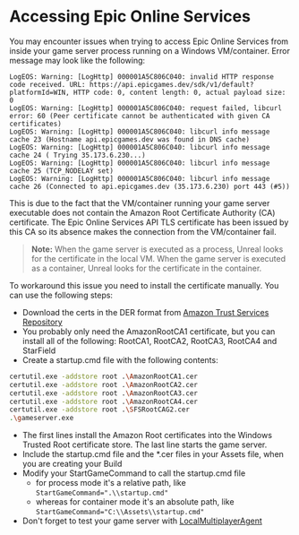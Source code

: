 # Accessing Epic Online Services

You may encounter issues when trying to access Epic Online Services from inside your game server process running on a Windows VM/container. Error message may look like the following:

```
LogEOS: Warning: [LogHttp] 000001A5C806C040: invalid HTTP response code received. URL: https://api.epicgames.dev/sdk/v1/default?platformId=WIN, HTTP code: 0, content length: 0, actual payload size: 0
LogEOS: Warning: [LogHttp] 000001A5C806C040: request failed, libcurl error: 60 (Peer certificate cannot be authenticated with given CA certificates)
LogEOS: Warning: [LogHttp] 000001A5C806C040: libcurl info message cache 23 (Hostname api.epicgames.dev was found in DNS cache)
LogEOS: Warning: [LogHttp] 000001A5C806C040: libcurl info message cache 24 ( Trying 35.173.6.230...)
LogEOS: Warning: [LogHttp] 000001A5C806C040: libcurl info message cache 25 (TCP_NODELAY set)
LogEOS: Warning: [LogHttp] 000001A5C806C040: libcurl info message cache 26 (Connected to api.epicgames.dev (35.173.6.230) port 443 (#5))
```

This is due to the fact that the VM/container running your game server executable does not contain the Amazon Root Certificate Authority (CA) certificate. The Epic Online Services API TLS certificate has been issued by this CA so its absence makes the connection from the VM/container fail.

> __**Note:**__ When the game server is executed as a process, Unreal looks for the certificate in the local VM. When the game server is executed as a container, Unreal looks for the certificate in the container.

To workaround this issue you need to install the certificate manually. You can use the following steps:

- Download the certs in the DER format from [Amazon Trust Services Repository](https://www.amazontrust.com/repository/)
- You probably only need the AmazonRootCA1 certificate, but you can install all of the following: RootCA1, RootCA2, RootCA3, RootCA4 and StarField
- Create a startup.cmd file with the following contents:
```bash
certutil.exe -addstore root .\AmazonRootCA1.cer
certutil.exe -addstore root .\AmazonRootCA2.cer
certutil.exe -addstore root .\AmazonRootCA3.cer
certutil.exe -addstore root .\AmazonRootCA4.cer
certutil.exe -addstore root .\SFSRootCAG2.cer
.\gameserver.exe
```
- The first lines install the Amazon Root certificates into the Windows Trusted Root certificate store. The last line starts the game server.
- Include the startup.cmd file and the *.cer files in your Assets file, when you are creating your Build
- Modify your StartGameCommand to call the startup.cmd file 
    - for process mode it's a relative path, like `StartGameCommand=".\\startup.cmd"`
    - whereas for container mode it's an absolute path, like `StartGameCommand="C:\\Assets\\startup.cmd"`
- Don't forget to test your game server with [LocalMultiplayerAgent](https://github.com/PlayFab/MpsAgent)